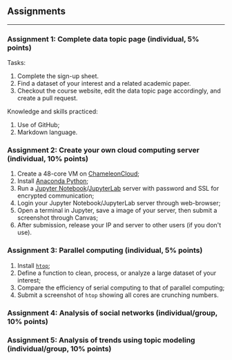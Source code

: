 ## Assignments
---

### Assignment 1: Complete data topic page (individual, 5% points)

Tasks:
1. Complete the sign-up sheet.
2. Find a dataset of your interest and a related academic paper.
3. Checkout the course website, edit the data topic page accordingly, and create a pull request.

Knowledge and skills practiced:
1. Use of GitHub;
2. Markdown language.

### Assignment 2: Create your own cloud computing server (individual, 10% points)

1. Create a 48-core VM on [ChameleonCloud](https://www.chameleoncloud.org/);
2. Install [Anaconda Python](https://www.anaconda.com/distribution/);
3. Run a [Jupyter Notebook](https://jupyter-notebook.readthedocs.io/en/stable/public_server.html)/[JupyterLab](https://jupyterlab.readthedocs.io/en/stable/getting_started/starting.html) server with password and SSL for encrypted communication;
4. Login your Jupyter Notebook/JupyterLab server through web-browser;
5. Open a terminal in Jupyter, save a image of your server, then submit a screenshot through Canvas;
5. After submission, release your IP and server to other users (if you don't use).

### Assignment 3: Parallel computing (individual, 5% points)

1. Install [`htop`](https://hisham.hm/htop/);
2. Define a function to clean, process, or analyze a large dataset of your interest;
3. Compare the efficiency of serial computing to that of parallel computing;
4. Submit a screenshot of `htop` showing all cores are crunching numbers.

### Assignment 4: Analysis of social networks (individual/group, 10% points)


### Assignment 5: Analysis of trends using topic modeling (individual/group, 10% points)
